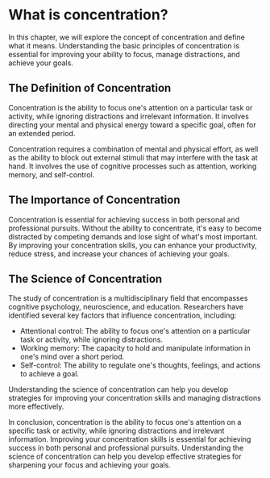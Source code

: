 What is concentration?
=========================================================

In this chapter, we will explore the concept of concentration and define what it means. Understanding the basic principles of concentration is essential for improving your ability to focus, manage distractions, and achieve your goals.

The Definition of Concentration
-------------------------------

Concentration is the ability to focus one's attention on a particular task or activity, while ignoring distractions and irrelevant information. It involves directing your mental and physical energy toward a specific goal, often for an extended period.

Concentration requires a combination of mental and physical effort, as well as the ability to block out external stimuli that may interfere with the task at hand. It involves the use of cognitive processes such as attention, working memory, and self-control.

The Importance of Concentration
-------------------------------

Concentration is essential for achieving success in both personal and professional pursuits. Without the ability to concentrate, it's easy to become distracted by competing demands and lose sight of what's most important. By improving your concentration skills, you can enhance your productivity, reduce stress, and increase your chances of achieving your goals.

The Science of Concentration
----------------------------

The study of concentration is a multidisciplinary field that encompasses cognitive psychology, neuroscience, and education. Researchers have identified several key factors that influence concentration, including:

* Attentional control: The ability to focus one's attention on a particular task or activity, while ignoring distractions.
* Working memory: The capacity to hold and manipulate information in one's mind over a short period.
* Self-control: The ability to regulate one's thoughts, feelings, and actions to achieve a goal.

Understanding the science of concentration can help you develop strategies for improving your concentration skills and managing distractions more effectively.

In conclusion, concentration is the ability to focus one's attention on a specific task or activity, while ignoring distractions and irrelevant information. Improving your concentration skills is essential for achieving success in both personal and professional pursuits. Understanding the science of concentration can help you develop effective strategies for sharpening your focus and achieving your goals.
